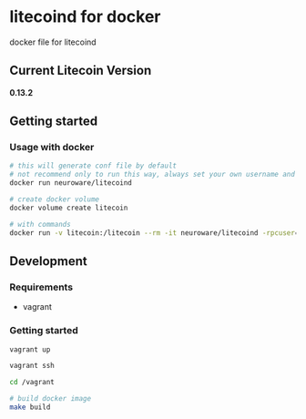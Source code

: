 # litecoind for docker
docker file for litecoind

## Current Litecoin Version
__0.13.2__

## Getting started
### Usage with docker
```bash
# this will generate conf file by default
# not recommend only to run this way, always set your own username and password
docker run neuroware/litecoind

# create docker volume
docker volume create litecoin

# with commands
docker run -v litecoin:/litecoin --rm -it neuroware/litecoind -rpcuser=user -rpcpassword=password -printtoconsole
```

## Development
### Requirements
- vagrant

### Getting started
```bash
vagrant up

vagrant ssh

cd /vagrant

# build docker image
make build
```
